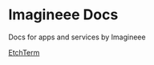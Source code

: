 # Imagineee Docs
Docs for apps and services by Imagineee

[EtchTerm](https://imagineeeinc.github.io/Docs/EtchTerm/)
